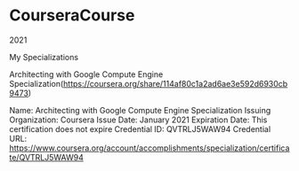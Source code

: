 # CourseraCourse

2021

My Specializations

Architecting with Google Compute Engine Specialization(https://coursera.org/share/114af80c1a2ad6ae3e592d6930cb9473)

Name:
Architecting with Google Compute Engine Specialization
Issuing Organization:
Coursera
Issue Date:
January 2021
Expiration Date:
This certification does not expire
Credential ID:
QVTRLJ5WAW94
Credential URL:
https://www.coursera.org/account/accomplishments/specialization/certificate/QVTRLJ5WAW94

